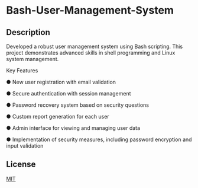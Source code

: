 # Bash-User-Management-System



## Description

Developed a robust user management system using Bash scripting. This project demonstrates advanced skills in shell programming and Linux system management.

Key Features

●	New user registration with email validation

●	Secure authentication with session management

●	Password recovery system based on security questions

●	Custom report generation for each user

●	Admin interface for viewing and managing user data

●	Implementation of security measures, including password encryption and input validation




## License

[MIT](https://github.com/edy-dec/BashUser-Management-System/blob/main/LICENSE)
